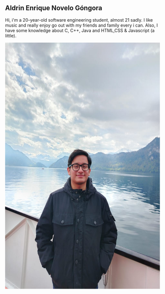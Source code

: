 ## Aldrin Enrique Novelo Góngora
Hi, i'm a 20-year-old software engineering student, almost 21 sadly. I like music and really enjoy go out with my friends and family every i can. Also, I have some knowledge about C, C++, Java and HTML,CSS & Javascript (a little). 

<img src="/Assets/AldrinNovelo.jpg" width="600" height="800"/>
